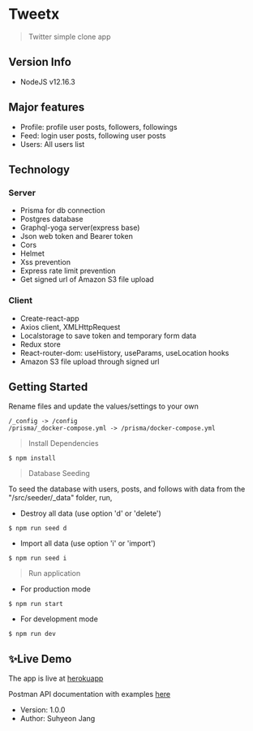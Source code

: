 # Tweetx

> Twitter simple clone app

## Version Info

- NodeJS v12.16.3

## Major features

- Profile: profile user posts, followers, followings
- Feed: login user posts, following user posts
- Users: All users list

## Technology

### Server

- Prisma for db connection
- Postgres database
- Graphql-yoga server(express base)
- Json web token and Bearer token
- Cors
- Helmet
- Xss prevention
- Express rate limit prevention
- Get signed url of Amazon S3 file upload

### Client

- Create-react-app
- Axios client, XMLHttpRequest
- Localstorage to save token and temporary form data
- Redux store
- React-router-dom: useHistory, useParams, useLocation hooks
- Amazon S3 file upload through signed url

## Getting Started

Rename files and update the values/settings to your own

```
/_config -> /config
/prisma/_docker-compose.yml -> /prisma/docker-compose.yml
```

> Install Dependencies

```
$ npm install
```

> Database Seeding

To seed the database with users, posts, and follows with data from the "\/src\/seeder\/\_data" folder, run,

- Destroy all data (use option 'd' or 'delete')

```
$ npm run seed d
```

- Import all data (use option 'i' or 'import')

```
$ npm run seed i
```

> Run application

- For production mode

```
$ npm run start
```

- For development mode

```
$ npm run dev
```

## ✨Live Demo

The app is live at [herokuapp](https://suhy-tweetx-app.herokuapp.com/)

Postman API documentation with examples [here](https://documenter.getpostman.com/view/8001436/T1LPESsJ)

- Version: 1.0.0
- Author: Suhyeon Jang
